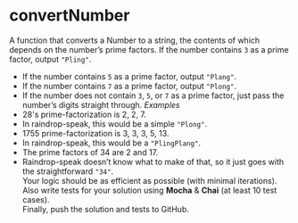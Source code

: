 # convertNumber
A function that converts a Number to a string, the contents of which depends on the number’s prime factors.
If the number contains `3` as a prime factor, output `"Pling"`. 
* If the number contains `5` as a prime factor, output `"Plang"`. 
* If the number contains `7` as a prime factor, output `"Plong"`. 
* If the number does not contain `3`, `5`, or `7` as a prime factor, 
just pass the number’s digits straight through. 
*Examples* 
* 28's prime-factorization is 2, 2, 7.     
* In raindrop-speak, this would be a simple `"Plong"`. 
* 1755 prime-factorization is 3, 3, 3, 5, 13.     
* In raindrop-speak, this would be a `"PlingPlang"`. 
* The prime factors of 34 are 2 and 17.     
* Raindrop-speak doesn’t know what to make of that, 
so it just goes with the straightforward `"34"`.  
Your logic should be as efficient as possible (with minimal iterations).  
Also write tests for your solution using **Mocha** & **Chai** (at least 10 test cases).  
Finally, push the solution and tests to GitHub.
